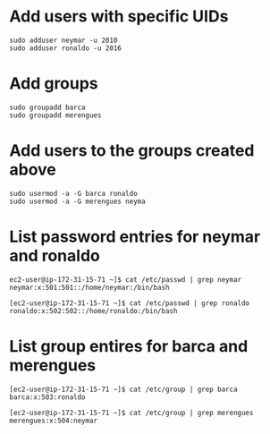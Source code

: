
   # Add users with specific UIDs
   ```
   sudo adduser neymar -u 2010
   sudo adduser ronaldo -u 2016
```
  # Add groups
    sudo groupadd barca
    sudo groupadd merengues

   #  Add users to the groups created above
    sudo usermod -a -G barca ronaldo
    sudo usermod -a -G merengues neyma

   # List password entries for neymar and ronaldo
    ec2-user@ip-172-31-15-71 ~]$ cat /etc/passwd | grep neymar
    neymar:x:501:501::/home/neymar:/bin/bash

    [ec2-user@ip-172-31-15-71 ~]$ cat /etc/passwd | grep ronaldo
    ronaldo:x:502:502::/home/ronaldo:/bin/bash


   # List group entires for barca and merengues
    [ec2-user@ip-172-31-15-71 ~]$ cat /etc/group | grep barca
    barca:x:503:ronaldo

    [ec2-user@ip-172-31-15-71 ~]$ cat /etc/group | grep merengues
    merengues:x:504:neymar
